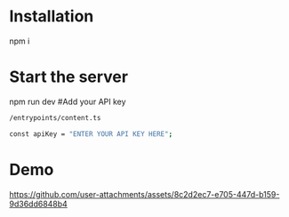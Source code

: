 # Installation
 npm i 
# Start the server 
npm run dev
#Add your API key
```bash
/entrypoints/content.ts

const apiKey = "ENTER YOUR API KEY HERE";
```

# Demo 


https://github.com/user-attachments/assets/8c2d2ec7-e705-447d-b159-9d36dd6848b4

